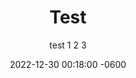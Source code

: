 ---
layout: post
title: "Test"
subtitle: "test 1 2 3"
date: 2022-12-30 00:18:00 -0600
background: '/img/posts/06.jpg'
---
